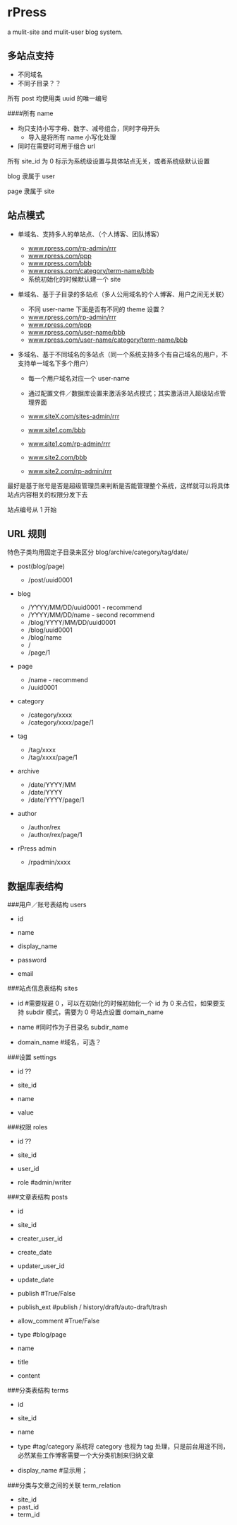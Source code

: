 
rPress
======

a mulit-site and mulit-user blog system.

多站点支持
---------

* 不同域名
* 不同子目录？？

所有 post 均使用类 uuid 的唯一编号

####所有 name 

* 均只支持小写字母、数字、减号组合，同时字母开头
	* 导入是将所有 name 小写化处理
* 同时在需要时可用于组合 url

所有 site_id 为 0 标示为系统级设置与具体站点无关，或者系统级默认设置

blog 隶属于 user

page 隶属于 site

站点模式
-------

* 单域名、支持多人的单站点、（个人博客、团队博客）
    * www.rpress.com/rp-admin/rrr
    * www.rpress.com/ppp
    * www.rpress.com/bbb
    * www.rpress.com/category/term-name/bbb
    * 系统初始化的时候默认建一个 site

* 单域名、基于子目录的多站点（多人公用域名的个人博客、用户之间无关联）
    * 不同 user-name 下面是否有不同的 theme 设置？
    * www.rpress.com/rp-admin/rrr
    * www.rpress.com/ppp
    * www.rpress.com/user-name/bbb
    * www.rpress.com/user-name/category/term-name/bbb

* 多域名、基于不同域名的多站点（同一个系统支持多个有自己域名的用户，不支持单一域名下多个用户）
    * 每一个用户域名对应一个 user-name
    * 通过配置文件／数据库设置来激活多站点模式；其实激活进入超级站点管理界面
    * www.siteX.com/sites-admin/rrr

    * www.site1.com/bbb
    * www.site1.com/rp-admin/rrr
    * www.site2.com/bbb
    * www.site2.com/rp-admin/rrr

最好是基于账号是否是超级管理员来判断是否能管理整个系统，这样就可以将具体站点内容相关的权限分发下去

站点编号从 1 开始

URL 规则
-------
特色子类均用固定子目录来区分 blog/archive/category/tag/date/

* post(blog/page)
    * /post/uuid0001

* blog
    * /YYYY/MM/DD/uuid0001 - recommend
    * /YYYY/MM/DD/name - second recommend
    * /blog/YYYY/MM/DD/uuid0001 
    * /blog/uuid0001
    * /blog/name
    * /
    * /page/1

* page
    * /name - recommend
    * /uuid0001

* category
    * /category/xxxx
    * /category/xxxx/page/1

* tag
    * /tag/xxxx
    * /tag/xxxx/page/1

* archive
    * /date/YYYY/MM
    * /date/YYYY
    * /date/YYYY/page/1

* author
	* /author/rex
	* /author/rex/page/1    

* rPress admin
	* /rpadmin/xxxx


数据库表结构
----------

###用户／账号表结构 users

* id
* name

* display_name
* password
* email


###站点信息表结构 sites

* id            #需要规避 0 ，可以在初始化的时候初始化一个 id 为 0 来占位，如果要支持 subdir 模式，需要为 0 号站点设置 domain_name
* name          #同时作为子目录名 subdir_name

* domain_name   #域名，可选？


###设置 settings

* id ??
* site_id

* name
* value


###权限 roles

* id ??
* site_id
* user_id

* role      #admin/writer


###文章表结构 posts

* id
* site_id

* creater_user_id
* create_date
* updater_user_id
* update_date

* publish       #True/False
* publish_ext   #publish / history/draft/auto-draft/trash

* allow_comment #True/False

* type          #blog/page
* name

* title
* content


###分类表结构 terms

* id
* site_id
* name

* type          #tag/category 系统将 category 也视为 tag 处理，只是前台用途不同，必然某些工作博客需要一个大分类机制来归纳文章
* display_name  #显示用；


###分类与文章之间的关联 term_relation

* site_id
* past_id
* term_id
